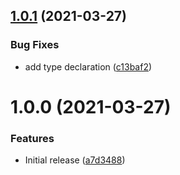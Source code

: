 ## [1.0.1](https://github.com/andipaetzold/rollup-plugin-checksum/compare/v1.0.0...v1.0.1) (2021-03-27)


### Bug Fixes

* add type declaration ([c13baf2](https://github.com/andipaetzold/rollup-plugin-checksum/commit/c13baf2922ad4c1ce00ffc22e8f6d224564a65d2))

# 1.0.0 (2021-03-27)


### Features

* Initial release ([a7d3488](https://github.com/andipaetzold/rollup-plugin-checksum/commit/a7d3488c74881a2f280caf27fc9ba4620892e956))
